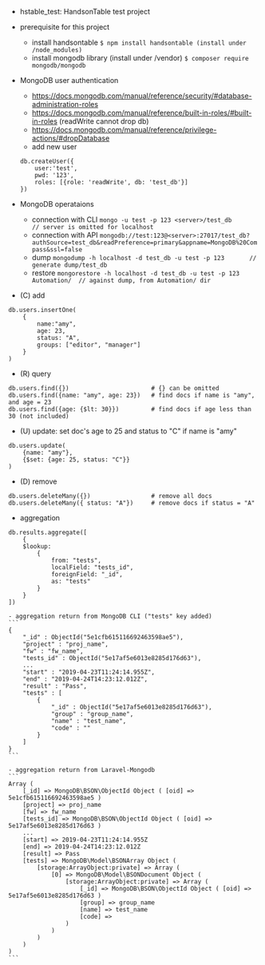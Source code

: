 - hstable_test: HandsonTable test project

- prerequisite for this project
    - install handsontable
        ```$ npm install handsontable (install under /node_modules)```
    - install mongodb library (install under /vendor)
        ```$ composer require mongodb/mongodb```

- MongoDB user authentication
    - https://docs.mongodb.com/manual/reference/security/#database-administration-roles
    - https://docs.mongodb.com/manual/reference/built-in-roles/#built-in-roles (readWrite cannot drop db)
    - https://docs.mongodb.com/manual/reference/privilege-actions/#dropDatabase
    - add new user
    ```
    db.createUser({
        user:'test', 
        pwd: '123', 
        roles: [{role: 'readWrite', db: 'test_db'}]
    })
    ```

- MongoDB operataions
    - connection with CLI
        ```mongo -u test -p 123 <server>/test_db      // server is omitted for localhost```
    - connection with API
        ```mongodb://test:123@<server>:27017/test_db?authSource=test_db&readPreference=primary&appname=MongoDB%20Compass&ssl=false```
    - dump
        ```mongodump -h localhost -d test_db -u test -p 123       // generate dump/test_db```
    - restore
        ```mongorestore -h localhost -d test_db -u test -p 123 Automation/	// against dump, from Automation/ dir```

- (C) add
```
db.users.insertOne(
	{
		name:"amy", 
		age: 23, 
		status: "A", 
		groups: ["editor", "manager"]
	}
)
```

- (R) query
```
db.users.find({})						# {} can be omitted
db.users.find({name: "amy", age: 23})	# find docs if name is "amy", and age = 23
db.users.find({age: {$lt: 30}})			# find docs if age less than 30 (not included)
```

- (U) update: set doc's age to 25 and status to "C" if name is "amy"
```
db.users.update(
	{name: "amy"}, 
	{$set: {age: 25, status: "C"}}
)
```

- (D) remove
```
db.users.deleteMany({})					# remove all docs
db.users.deleteMany({ status: "A"})		# remove docs if status = "A"
```

- aggregation
```
db.results.aggregate([
	{
	$lookup: 
		{
			from: "tests", 
			localField: "tests_id", 
			foreignField: "_id", 
			as: "tests"
		}
	}
])
```

    - aggregation return from MongoDB CLI ("tests" key added)
    ```
    { 
        "_id" : ObjectId("5e1cfb615116692463598ae5"), 
        "project" : "proj_name", 
        "fw" : "fw_name", 
        "tests_id" : ObjectId("5e17af5e6013e8285d176d63"), 
        ...
        "start" : "2019-04-23T11:24:14.955Z",
        "end" : "2019-04-24T14:23:12.012Z", 
        "result" : "Pass", 
        "tests" : [ 
            { 
                "_id" : ObjectId("5e17af5e6013e8285d176d63"), 
                "group" : "group_name", 
                "name" : "test_name", 
                "code" : "" 
            } 
        ] 
    }
    ```

    - aggregation return from Laravel-Mongodb
    ```
    Array ( 
        [_id] => MongoDB\BSON\ObjectId Object ( [oid] => 5e1cfb615116692463598ae5 ) 
        [project] => proj_name
        [fw] => fw_name 
        [tests_id] => MongoDB\BSON\ObjectId Object ( [oid] => 5e17af5e6013e8285d176d63 ) 
        ...
        [start] => 2019-04-23T11:24:14.955Z 
        [end] => 2019-04-24T14:23:12.012Z 
        [result] => Pass 
        [tests] => MongoDB\Model\BSONArray Object ( 
            [storage:ArrayObject:private] => Array ( 
                [0] => MongoDB\Model\BSONDocument Object ( 
                    [storage:ArrayObject:private] => Array ( 
                        [_id] => MongoDB\BSON\ObjectId Object ( [oid] => 5e17af5e6013e8285d176d63 ) 
                        [group] => group_name 
                        [name] => test_name
                        [code] =>  
                    ) 
                ) 
            ) 
        ) 
    )
    ```